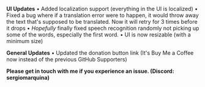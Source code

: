 **UI Updates**
• Added localization support (everything in the UI is localized)
• Fixed a bug where if a translation error were to happen, it would throw away the text that's supposed to be translated. Now it will retry for 3 times before it drops
• *Hopefully* finally fixed speech recognition randomly not picking up some of the words, especially the first word.
• UI is now resizable (with a minimum size)

**General Updates**
• Updated the donation button link (It's Buy Me a Coffee now instead of the previous GitHub Supporters)

**Please get in touch with me if you experience an issue. (Discord: sergiomarquina)**
